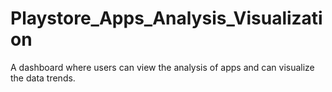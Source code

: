 # Playstore_Apps_Analysis_Visualization
A dashboard where users can view the analysis of apps and can visualize the data trends.
